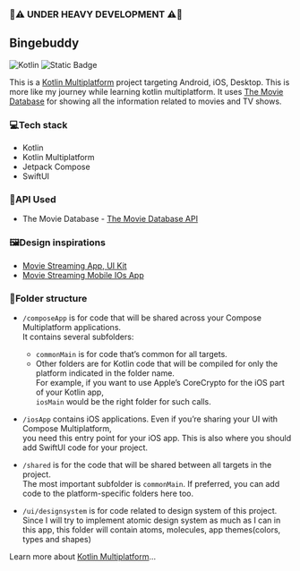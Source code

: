 ### 🚧⚠️ UNDER HEAVY DEVELOPMENT ⚠️🚧

## Bingebuddy

![Kotlin](https://img.shields.io/badge/Kotlin-1.9.0-yellow?logo=kotlin) ![Static Badge](https://img.shields.io/badge/Development-In_Progress-orange?logo=jetpackcompose)

This is a [Kotlin Multiplatform](https://www.jetbrains.com/help/kotlin-multiplatform-dev/get-started.html) project targeting Android, iOS, Desktop. This is more like my journey while learning kotlin multiplatform. It uses [The Movie Database](https://www.themoviedb.org/) for showing all the information related to movies and TV shows.

### 💻Tech stack
- Kotlin
- Kotlin Multiplatform
- Jetpack Compose
- SwiftUI

### 🔌API Used

- The Movie Database - [The Movie Database API](https://www.themoviedb.org/documentation/api)

### 🖼️Design inspirations

- [Movie Streaming App, UI Kit](https://dribbble.com/shots/22427925-Movie-Streaming-App-UI-Kit)
- [Movie Streaming Mobile IOs App](https://dribbble.com/shots/20852069-Movie-Streaming-Mobile-IOS-App)

### 📂Folder structure

* `/composeApp` is for code that will be shared across your Compose Multiplatform applications.  
  It contains several subfolders:
  - `commonMain` is for code that’s common for all targets.
  - Other folders are for Kotlin code that will be compiled for only the platform indicated in the folder name.  
    For example, if you want to use Apple’s CoreCrypto for the iOS part of your Kotlin app,  
    `iosMain` would be the right folder for such calls.

* `/iosApp` contains iOS applications. Even if you’re sharing your UI with Compose Multiplatform,   
  you need this entry point for your iOS app. This is also where you should add SwiftUI code for your project.

* `/shared` is for the code that will be shared between all targets in the project.  
  The most important subfolder is `commonMain`. If preferred, you can add code to the platform-specific folders here too.

* `/ui/designsystem` is for code related to design system of this project. Since I will try to implement atomic design system as much as I can in this app, this folder will contain atoms, molecules, app themes(colors, types and shapes)



Learn more about [Kotlin Multiplatform](https://www.jetbrains.com/help/kotlin-multiplatform-dev/get-started.html)…